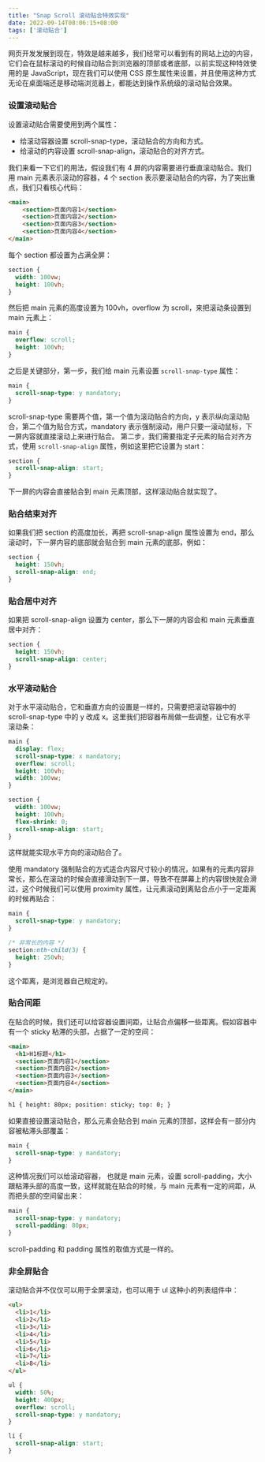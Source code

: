 ```yaml
---
title: "Snap Scroll 滚动贴合特效实现"
date: 2022-09-14T08:06:15+08:00
tags: ['滚动贴合']
---
```


网页开发发展到现在，特效是越来越多，我们经常可以看到有的网站上边的内容，它们会在鼠标滚动的时候自动贴合到浏览器的顶部或者底部，以前实现这种特效使用的是 JavaScript，现在我们可以使用 CSS 原生属性来设置，并且使用这种方式无论在桌面端还是移动端浏览器上，都能达到操作系统级的滚动贴合效果。

### 设置滚动贴合

设置滚动贴合需要使用到两个属性：

- 给滚动容器设置 scroll-snap-type，滚动贴合的方向和方式。
- 给滚动的内容设置 scroll-snap-align，滚动贴合的对齐方式。

我们来看一下它们的用法，假设我们有 4 屏的内容需要进行垂直滚动贴合。我们用 main 元素表示滚动的容器，4 个 section 表示要滚动贴合的内容，为了突出重点，我们只看核心代码：

```html
<main>
    <section>页面内容1</section>
    <section>页面内容2</section>
    <section>页面内容3</section>
    <section>页面内容4</section>
</main>
```

每个 section 都设置为占满全屏：

```css
section {
  width: 100vw;
  height: 100vh;
}
```

然后把 main 元素的高度设置为 100vh，overflow 为 scroll，来把滚动条设置到 main 元素上：

```css
main {
  overflow: scroll;
  height: 100vh;
}
```

之后是关键部分，第一步，我们给 main 元素设置 `scroll-snap-type` 属性：

```css
main {
  scroll-snap-type: y mandatory;
}
```

scroll-snap-type 需要两个值，第一个值为滚动贴合的方向，y 表示纵向滚动贴合，第二个值为贴合方式，mandatory 表示强制滚动，用户只要一滚动鼠标，下一屏内容就直接滚动上来进行贴合。 第二步，我们需要指定子元素的贴合对齐方式，使用 `scroll-snap-align` 属性，例如这里把它设置为 start：

```css
section {
  scroll-snap-align: start;
}
```

下一屏的内容会直接贴合到 main 元素顶部，这样滚动贴合就实现了。

### 贴合结束对齐

如果我们把 section 的高度加长，再把 scroll-snap-align 属性设置为 end，那么滚动时，下一屏内容的底部就会贴合到 main 元素的底部，例如：

```css
section {
  height: 150vh;
  scroll-snap-align: end;
}
```

### 贴合居中对齐

如果把 scroll-snap-align 设置为 center，那么下一屏的内容会和 main 元素垂直居中对齐：

```css
section {
  height: 150vh;
  scroll-snap-align: center;
}
```

### 水平滚动贴合

对于水平滚动贴合，它和垂直方向的设置是一样的，只需要把滚动容器中的 scroll-snap-type 中的 y 改成 x。这里我们把容器布局做一些调整，让它有水平滚动条：

```css
main {
  display: flex;
  scroll-snap-type: x mandatory;
  overflow: scroll;
  height: 100vh;
  width: 100vw;
}

section {
  width: 100vw;
  height: 100vh;
  flex-shrink: 0;
  scroll-snap-align: start;
}
```

这样就能实现水平方向的滚动贴合了。

使用 mandatory 强制贴合的方式适合内容尺寸较小的情况，如果有的元素内容非常长，那么在滚动的时候会直接滑动到下一屏，导致不在屏幕上的内容很快就会滑过，这个时候我们可以使用 proximity 属性，让元素滚动到离贴合点小于一定距离的时候再贴合：

```css
main {
  scroll-snap-type: y mandatory;
}

/* 非常长的内容 */
section:nth-child(3) {
  height: 250vh;
}
```

这个距离，是浏览器自己规定的。

### 贴合间距

在贴合的时候，我们还可以给容器设置间距，让贴合点偏移一些距离。假如容器中有一个 sticky 粘滞的头部，占据了一定的空间：

```html
<main>
  <h1>H1标题</h1>
  <section>页面内容1</section>
  <section>页面内容2</section>
  <section>页面内容3</section>
  <section>页面内容4</section>
</main>

h1 { height: 80px; position: sticky; top: 0; }
```

如果直接设置滚动贴合，那么元素会贴合到 main 元素的顶部，这样会有一部分内容被粘滞头部覆盖：

```css
main {
  scroll-snap-type: y mandatory;
}
```

这种情况我们可以给滚动容器， 也就是 main 元素，设置 scroll-padding，大小跟粘滞头部的高度一致，这样就能在贴合的时候，与 main 元素有一定的间距，从而把头部的空间留出来：

```css
main {
  scroll-snap-type: y mandatory;
  scroll-padding: 80px;
}
```

scroll-padding 和 padding 属性的取值方式是一样的。

### 非全屏贴合

滚动贴合并不仅仅可以用于全屏滚动，也可以用于 ul 这种小的列表组件中：

```html
<ul>
  <li>1</li>
  <li>2</li>
  <li>3</li>
  <li>4</li>
  <li>5</li>
  <li>6</li>
  <li>7</li>
  <li>8</li>
</ul>
```

```css
ul {
  width: 50%;
  height: 400px;
  overflow: scroll;
  scroll-snap-type: y mandatory;
}

li {
  scroll-snap-align: start;
}
```